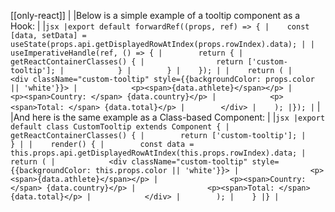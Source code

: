 [[only-react]]
|
|Below is a simple example of a tooltip component as a Hook:
|
|```jsx
|export default forwardRef((props, ref) => {
|    const [data, setData] = useState(props.api.getDisplayedRowAtIndex(props.rowIndex).data);
|
|    useImperativeHandle(ref, () => {
|        return {
|            getReactContainerClasses() {
|                return ['custom-tooltip'];
|            }
|        }
|    });
|
|    return (
|        <div className="custom-tooltip" style={{backgroundColor: props.color || 'white'}}>
|            <p><span>{data.athlete}</span></p>
|            <p><span>Country: </span> {data.country}</p>
|            <p><span>Total: </span> {data.total}</p>
|        </div>
|    );
|});
|```
|
|And here is the same example as a Class-based Component:
|
|```jsx
|export default class CustomTooltip extends Component {
|    getReactContainerClasses() {
|        return ['custom-tooltip'];
|    }
|
|    render() {
|        const data = this.props.api.getDisplayedRowAtIndex(this.props.rowIndex).data;
|        return (
|            <div className="custom-tooltip" style={{backgroundColor: this.props.color || 'white'}}>
|                <p><span>{data.athlete}</span></p>
|                <p><span>Country: </span> {data.country}</p>
|                <p><span>Total: </span> {data.total}</p>
|            </div>
|        );
|    }
|}
|```
